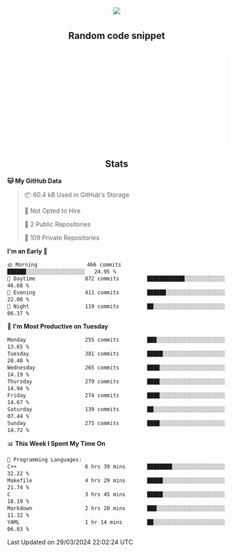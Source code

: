 <h1 align="center"><img src="https://readme-typing-svg.demolab.com?font=JetBrains+Mono&duration=3000&pause=1500&color=FE8019&center=true&multiline=true&repeat=false&random=false&width=600&height=60&lines=Welcome+to+my+page!;I'm+currently+learning+C%2C+Rust+and+C%2B%2B"></h1>

<h2 align="center">Random code snippet</h2>

<h1 align="center"><img src="assets/code_snippet.svg"></h1>

<h2 align="center">Stats</h2>

<!--START_SECTION:waka-->
**🐱 My GitHub Data** 

> 📦 60.4 kB Used in GitHub's Storage 
 > 
> 🚫 Not Opted to Hire
 > 
> 📜 2 Public Repositories 
 > 
> 🔑 109 Private Repositories 
 > 
**I'm an Early 🐤** 

```text
🌞 Morning                466 commits         ██████░░░░░░░░░░░░░░░░░░░   24.95 % 
🌆 Daytime                872 commits         ████████████░░░░░░░░░░░░░   46.68 % 
🌃 Evening                411 commits         ██████░░░░░░░░░░░░░░░░░░░   22.00 % 
🌙 Night                  119 commits         ██░░░░░░░░░░░░░░░░░░░░░░░   06.37 % 
```
📅 **I'm Most Productive on Tuesday** 

```text
Monday                   255 commits         ███░░░░░░░░░░░░░░░░░░░░░░   13.65 % 
Tuesday                  381 commits         █████░░░░░░░░░░░░░░░░░░░░   20.40 % 
Wednesday                265 commits         ████░░░░░░░░░░░░░░░░░░░░░   14.19 % 
Thursday                 279 commits         ████░░░░░░░░░░░░░░░░░░░░░   14.94 % 
Friday                   274 commits         ████░░░░░░░░░░░░░░░░░░░░░   14.67 % 
Saturday                 139 commits         ██░░░░░░░░░░░░░░░░░░░░░░░   07.44 % 
Sunday                   275 commits         ████░░░░░░░░░░░░░░░░░░░░░   14.72 % 
```


📊 **This Week I Spent My Time On** 

```text
💬 Programming Languages: 
C++                      6 hrs 39 mins       ████████░░░░░░░░░░░░░░░░░   32.22 % 
Makefile                 4 hrs 29 mins       █████░░░░░░░░░░░░░░░░░░░░   21.74 % 
C                        3 hrs 45 mins       █████░░░░░░░░░░░░░░░░░░░░   18.19 % 
Markdown                 2 hrs 20 mins       ███░░░░░░░░░░░░░░░░░░░░░░   11.32 % 
YAML                     1 hr 14 mins        ██░░░░░░░░░░░░░░░░░░░░░░░   06.03 % 
```


 Last Updated on 29/03/2024 22:02:24 UTC
<!--END_SECTION:waka-->
